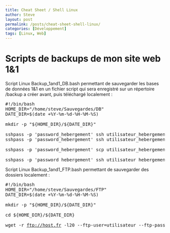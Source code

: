 ```yaml
---
title: Cheat Sheet / Shell Linux
author: Steve
layout: post
permalink: /posts/cheat-sheet-shell-linux/
categories: [Développement]
tags: [Linux, Web]
---
```

# Scripts de backups de mon site web 1&1

Script Linux Backup\_1and1\_DB.bash permettant de sauvegarder les bases de données 1&1 en un fichier script qui sera enregistré sur un répertoire /backup a créer avant, puis téléchargé localement :

<pre>#!/bin/bash
HOME_DIR="/home/steve/Sauvegardes/DB"
DATE_DIR=$(date +%Y-%m-%d-%H-%M-%S)

mkdir -p "${HOME_DIR}/${DATE_DIR}"

sshpass -p 'password_hebergement' ssh utilisateur_hebergement@host.onlinehome.fr 'mysqldump -h host_db.db.1and1.com -u utilisateur_db -p nom_base --password=mot_de_passe_db &gt;backup/nom_db.sql'
sshpass -p 'password_hebergement' ssh utilisateur_hebergement@host.onlinehome.fr 'mysqldump -h host_db.db.1and1.com -u utilisateur_db -p nom_base --password=mot_de_passe_db &gt;backup/nom_db.sql'

sshpass -p 'password_hebergement' scp utilisateur_hebergement@host.onlinehome.fr:backup/*.sql ${HOME_DIR}/${DATE_DIR}

sshpass -p 'password_hebergement' ssh utilisateur_hebergement@host.onlinehome.fr 'rm backup/*.sql'
</pre>

Script Linux Backup\_1and1\_FTP.bash permettant de sauvegarder des dossiers localement :

<pre>#!/bin/bash
HOME_DIR="/home/steve/Sauvegardes/FTP"
DATE_DIR=$(date +%Y-%m-%d-%H-%M-%S)

mkdir -p "${HOME_DIR}/${DATE_DIR}"

cd ${HOME_DIR}/${DATE_DIR}

wget -r <a class="external free" href="ftp://host.fr/" rel="nofollow">ftp://host.fr</a> -l20 --ftp-user=utilisateur --ftp-password=password --exclude-directories=dont_backup,dont_backup2
</pre>

&nbsp;